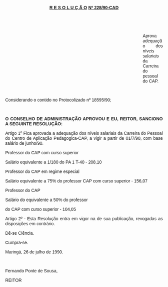 <BODY>

<B><U><FONT FACE="Arial"><P ALIGN="CENTER">R E S O L U &Ccedil; &Atilde; O</U> <U>Nº 228/90-CAD</P>
</U><P ALIGN="CENTER"></P>
</B><P ALIGN="JUSTIFY">&nbsp;</P>
<P ALIGN="JUSTIFY">&nbsp;</P><DIR>
<DIR>
<DIR>
<DIR>
<DIR>
<DIR>
<DIR>
<DIR>
<DIR>
<DIR>
<DIR>

<P ALIGN="JUSTIFY">Aprova adequa&ccedil;&atilde;o dos n&iacute;veis salariais da Carreira do pessoal do CAP.</P>
<P ALIGN="JUSTIFY"></P>
<P ALIGN="JUSTIFY">&nbsp;</P></DIR>
</DIR>
</DIR>
</DIR>
</DIR>
</DIR>
</DIR>
</DIR>
</DIR>
</DIR>
</DIR>

<P ALIGN="JUSTIFY">Considerando o contido no Protocolizado nº 18595/90;</P>
<P ALIGN="JUSTIFY"></P>
<P ALIGN="JUSTIFY">&nbsp;</P>
<B><P ALIGN="JUSTIFY">O CONSELHO DE ADMINISTRA&Ccedil;&Atilde;O APROVOU E EU, REITOR, SANCIONO A SEGUINTE RESOLU&Ccedil;&Atilde;O:</P>
</B><P ALIGN="JUSTIFY"></P>
<P ALIGN="JUSTIFY">Artigo 1º  Fica aprovada a adequa&ccedil;&atilde;o dos n&iacute;veis salariais da Carreira do Pessoal do Centro de Aplica&ccedil;&atilde;o Pedagogica-CAP, a vigir a partir de 01/7/90, com base sal&aacute;rio de junho/90.</P>
<P ALIGN="JUSTIFY">Professor do CAP com curso superior</P>
<P ALIGN="JUSTIFY">Sal&aacute;rio equivalente a 1/180 do PA 1 T-40&#9;&#9;&#9;&#9;- 208,10</P>
<P ALIGN="JUSTIFY">Professor do CAP em regime especial</P>
<P ALIGN="JUSTIFY">Sal&aacute;rio equivalente a 75% do professor CAP com curso superior  - 156,07</P>
<P ALIGN="JUSTIFY">Professor do CAP</P>
<P ALIGN="JUSTIFY">Sal&aacute;rio do equivalente a 50% do professor </P>
<P ALIGN="JUSTIFY">do CAP com curso superior&#9;&#9;&#9;&#9;&#9;&#9;- 104,05</P>
<P ALIGN="JUSTIFY">Artigo 2º - Esta Resolu&ccedil;&atilde;o entra em vigor na de sua publica&ccedil;&atilde;o, revogadas as disposi&ccedil;&otilde;es em contr&aacute;rio.</P>
<P ALIGN="JUSTIFY"></P>
<P ALIGN="JUSTIFY">D&ecirc;-se Ci&ecirc;ncia. </P>
<P ALIGN="JUSTIFY">Cumpra-se.</P>
<P ALIGN="JUSTIFY"></P>
<P ALIGN="JUSTIFY">Maring&aacute;, 26 de julho de 1990.</P>
<P ALIGN="JUSTIFY"></P>
<P ALIGN="JUSTIFY">&nbsp;</P>
<P ALIGN="JUSTIFY">Fernando Ponte de Sousa,</P>
<P ALIGN="JUSTIFY">REITOR</P></FONT></BODY>

